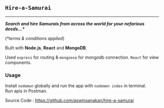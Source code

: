 
## `Hire-a-Samurai`
---
___Search and hire Samurais from across the world for your nefarious deeds...*___

(_*terms & conditions applied_)

Built with __Node.js__, __React__ and __MongoDB__.

Used `express` for routing & `mongoose` for mongodb connection. `React` for view components.

### Usage

Install `nodemon` globally and run the app with `nodemon index` in terminal. <br>
Run apis in Postman.

Source Code : https://github.com/aswinsanakan/hire-a-samurai 